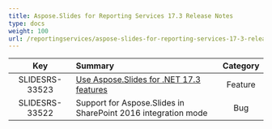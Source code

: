 ```yaml
---
title: Aspose.Slides for Reporting Services 17.3 Release Notes
type: docs
weight: 100
url: /reportingservices/aspose-slides-for-reporting-services-17-3-release-notes/
---
```


|**Key** |**Summary** |**Category** |
| :-: | :- | :-: |
|SLIDESRS-33523|[Use Aspose.Slides for .NET 17.3 features](/slides/net/aspose-slides-for-net-17-3-release-notes/)|Feature|
|SLIDESRS-33522|Support for Aspose.Slides in SharePoint 2016 integration mode|Bug|

